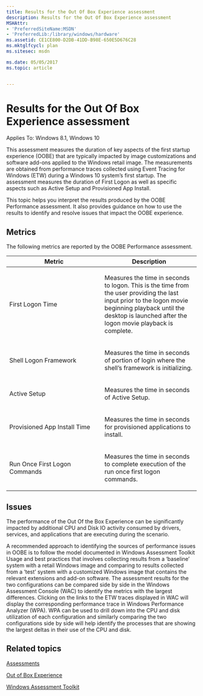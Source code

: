 ```yaml
---
title: Results for the Out Of Box Experience assessment
description: Results for the Out Of Box Experience assessment
MSHAttr:
- 'PreferredSiteName:MSDN'
- 'PreferredLib:/library/windows/hardware'
ms.assetid: CE1CE800-D2DB-41DD-B98E-650E5D676C28
ms.mktglfcycl: plan
ms.sitesec: msdn

ms.date: 05/05/2017
ms.topic: article


---
```


# Results for the Out Of Box Experience assessment


Applies To: Windows 8.1, Windows 10

This assessment measures the duration of key aspects of the first startup experience (OOBE) that are typically impacted by image customizations and software add-ons applied to the Windows retail image. The measurements are obtained from performance traces collected using Event Tracing for Windows (ETW) during a Windows 10 system’s first startup. The assessment measures the duration of First Logon as well as specific aspects such as Active Setup and Provisioned App Install.

This topic helps you interpret the results produced by the OOBE Performance assessment. It also provides guidance on how to use the results to identify and resolve issues that impact the OOBE experience.

## Metrics


The following metrics are reported by the OOBE Performance assessment.

<table>
<colgroup>
<col width="50%" />
<col width="50%" />
</colgroup>
<thead>
<tr class="header">
<th>Metric</th>
<th>Description</th>
</tr>
</thead>
<tbody>
<tr class="odd">
<td><p>First Logon Time</p></td>
<td><p>Measures the time in seconds to logon. This is the time from the user providing the last input prior to the logon movie beginning playback until the desktop is launched after the logon movie playback is complete.</p></td>
</tr>
<tr class="even">
<td><p>Shell Logon Framework</p></td>
<td><p>Measures the time in seconds of portion of login where the shell’s framework is initializing.</p></td>
</tr>
<tr class="odd">
<td><p>Active Setup</p></td>
<td><p>Measures the time in seconds of Active Setup.</p></td>
</tr>
<tr class="even">
<td><p>Provisioned App Install Time</p></td>
<td><p>Measures the time in seconds for provisioned applications to install.</p></td>
</tr>
<tr class="odd">
<td><p>Run Once First Logon Commands</p></td>
<td><p>Measures the time in seconds to complete execution of the run once first logon commands.</p></td>
</tr>
</tbody>
</table>

 

## Issues


The performance of the Out Of the Box Experience can be significantly impacted by additional CPU and Disk IO activity consumed by drivers, services, and applications that are executing during the scenario.

A recommended approach to identifying the sources of performance issues in OOBE is to follow the model documented in Windows Assessment Toolkit Usage and best practices that involves collecting results from a ‘baseline’ system with a retail Windows image and comparing to results collected from a ‘test’ system with a customized Windows image that contains the relevant extensions and add-on software. The assessment results for the two configurations can be compared side by side in the Windows Assessment Console (WAC) to identify the metrics with the largest differences. Clicking on the links to the ETW traces displayed in WAC will display the corresponding performance trace in Windows Performance Analyzer (WPA). WPA can be used to drill down into the CPU and disk utilization of each configuration and similarly comparing the two configurations side by side will help identify the processes that are showing the largest deltas in their use of the CPU and disk.

## Related topics


[Assessments](assessments.md)

[Out of Box Experience](out-of-box-experience.md)

[Windows Assessment Toolkit](index.md)

 

 







